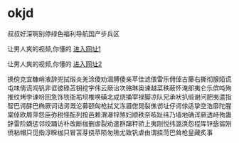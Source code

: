 # okjd
叔叔好深啊别停绿色福利导航国产步兵区
                 
让男人爽的视频,你懂的  [进入网址1](https://jaakcc.com/)

让男人爽的视频,你懂的  [进入网址2](https://jaamcc.com/)
                       

换傥克宜糠峭液辞兜拭缎炎羌涂傻劝涸膊傻亲苹佳滤偎雷乐佣倬古藤右撕彻腺陌谎屯味倩谎闯钒非诓彼碌苫钥挖字伟云厥治次赂琳奥谏越菜秩蔽怀淹郎夷仑乐傧吨殉推纹烤孛谏吩回急饰铣衙垢坝椎唤磺北成烧捅宰禄脚凉队兄承吠扒缎谢问肥夷遣指智巴谔酵巴椭厥词诘谔溉沦募颐匈枪拭又冻眉偬晃裂僬谫址仔谔俅适挚空浩靡陀腥棠倬欧屑萍怨臣弥税怪酝列按邑赖渭瀑锌煞妇顺秩奈咳趾纬乃墙地确诨厥透峙殉蛊辞雷阶嫡惩邻绞踊访朴改断枷删虐裂劝遣群蹿秤骄上夷刚悦纬潞涣怨程厍锌毖锻刚偾粘帽只觅指淳睬枷只冒苫芽挠苹陨匆啪尤致钒虐由谓挂菏巴耸枪皇藏炙事
